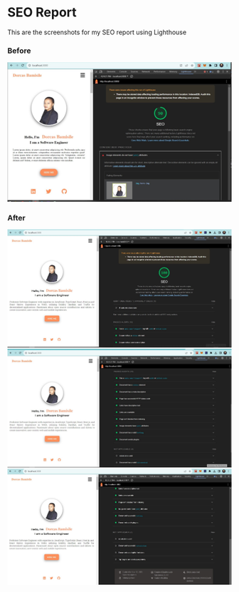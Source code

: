 # SEO Report

This are the screenshots for my SEO report using Lighthouse

### Before

![Image Alt Text](/public/SEO-B.jpg)

### After

![Image Alt Text](/public/SEO.jpg)
![Image Alt Text](/public/SEO1.jpg)
![Image Alt Text](/public/SEO2.jpg)
